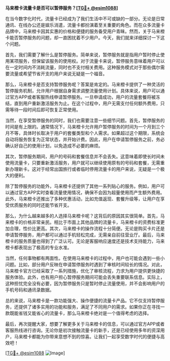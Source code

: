 **马来橙卡流量卡是否可以暂停服务？[[TG💪+ @esim1088](https://t.me/s/esim1088)]**

在当今数字化时代，流量卡已经成为了我们生活中不可或缺的一部分。无论是日常通讯、在线办公还是娱乐消遣，流量卡都扮演着至关重要的角色。而在众多流量卡品牌中，马来橙卡因其实惠的价格和便捷的服务备受用户青睐。然而，关于马来橙卡能否暂停服务的问题，却一直困扰着不少用户。今天，我们就来详细探讨一下这个问题。

首先，我们需要了解什么是暂停服务。简单来说，暂停服务就是指用户暂时停止使用某项服务，但保留该服务的使用权。对于流量卡来说，暂停服务意味着用户可以在一定时间内不消耗流量，同时也不支付相关费用。这种服务模式对于那些偶尔需要流量或希望节省开支的用户来说无疑是一个福音。

那么，马来橙卡是否支持暂停服务呢？答案是肯定的。马来橙卡提供了一种灵活的暂停服务机制，允许用户根据自身需求调整流量使用计划。具体来说，用户可以通过官方APP或者客服热线申请暂停服务。一旦申请成功，用户的流量套餐将被冻结，直到用户重新激活服务为止。在这个过程中，用户无需支付任何额外费用，只需等待一段时间后即可恢复正常使用。

当然，在享受暂停服务的同时，我们也需要注意一些细节问题。首先，暂停服务的时间是有上限的。通常情况下，马来橙卡允许用户暂停服务的时间为一个月到三个月不等，具体时长取决于用户的套餐类型和个人需求。如果超过这个期限，系统会自动将服务恢复为正常状态，并开始计费。因此，用户在申请暂停服务之前，务必确认好自己的使用计划，以免造成不必要的麻烦。

其次，暂停服务期间，用户的号码和套餐信息并不会丢失。这意味着即使长时间未使用流量卡，只要重新激活服务，用户就可以继续使用原有的号码和套餐，无需重新办理新卡。这对于经常出国旅行或者临时停用流量卡的用户来说，无疑是一个极大的便利。

除了暂停服务的功能外，马来橙卡还提供了其他一系列贴心的服务。例如，用户可以通过官方APP实时查看流量使用情况，确保不会因为超量使用而产生额外费用。此外，马来橙卡还推出了多种优惠活动，比如充值返现、套餐升级等，让用户在享受优质服务的同时还能节省开支。

那么，为什么越来越多的人选择马来橙卡呢？这背后的原因其实很简单。首先，马来橙卡的价格非常亲民。相比于市面上其他品牌的流量卡，马来橙卡的资费标准更加合理，性价比更高。其次，马来橙卡的操作流程十分简便。无论是购买卡片还是申请暂停服务，用户都可以通过手机轻松完成，无需亲自前往营业厅。最后，马来橙卡的服务质量也得到了广泛认可。无论是客服响应速度还是技术支持能力，马来橙卡都表现出了极高的专业水准。

当然，任何事物都有两面性。在使用马来橙卡的过程中，用户也可能会遇到一些小问题。比如，部分用户反映在申请暂停服务时遇到了审核时间较长的情况。对此，马来橙卡官方已经采取了一系列措施，优化了审核流程，力求为用户提供更快捷的服务体验。此外，也有用户担心暂停服务期间可能会丢失重要联系信息。实际上，这种担忧完全没有必要，因为暂停服务只是暂时停止流量使用，并不会影响用户的手机号码和通讯录数据。

总的来说，马来橙卡是一款功能强大、操作便捷的流量卡产品。它不仅支持暂停服务，还提供了诸多实用的功能和服务，满足了不同用户的需求。如果你正在寻找一款既能省钱又能省心的流量卡，那么马来橙卡绝对是一个值得考虑的选择。

最后，再次提醒大家，想要了解更多关于马来橙卡的信息，可以通过官方APP或者客服热线进行咨询。无论你是初次接触流量卡的新手，还是已经使用多年的资深用户，马来橙卡都能为你带来意想不到的惊喜。让我们一起享受数字时代的便捷与高效吧！

[[TG💪+ @esim1088](https://t.me/s/esim1088) ![Image](https://i.postimg.cc/4NQfJmqS/Snipaste-2025-05-13-00-14-12.png)]